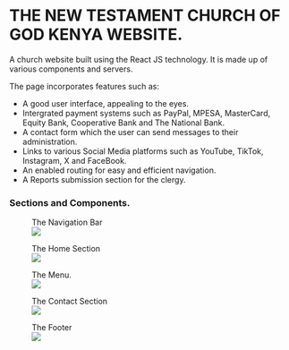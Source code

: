 <h1>THE NEW TESTAMENT CHURCH OF GOD KENYA WEBSITE.</h1>
<p>A church website built using the React JS technology. It is made up of various components and servers.</p>
<p>The page incorporates features such as:</p>
<ul>
  <li>A good user interface, appealing to the eyes.</li>
   <li>Intergrated payment systems such as PayPal, MPESA, MasterCard, Equity Bank, Cooperative Bank and The National Bank.</li>
   <li>A contact form which the user can send messages to their administration.</li>
   <li>Links to various Social Media platforms such as YouTube, TikTok, Instagram, X and FaceBook.</li>
   <li>An enabled routing for easy and efficient navigation.</li>
   <li>A Reports submission section for the clergy.</li>
</ul>

<h3>Sections and Components.</h3>
<figure>
  <figcaption>The Navigation Bar</figcaption>
  <img src='https://github.com/Omillo-Charles/Images/blob/4a2f007ce8a13fe1a75e92e26a8e336686bce724/Screenshot%202025-04-05%20133435.png' />
</figure>

<figure>
  <figcaption>The Home Section</figcaption>
  <img src='https://github.com/Omillo-Charles/Images/blob/4a2f007ce8a13fe1a75e92e26a8e336686bce724/Screenshot%202025-04-05%20133455.png' />
</figure>

<figure>
  <figcaption>The Menu.</figcaption>
  <img src='https://github.com/Omillo-Charles/Images/blob/4a2f007ce8a13fe1a75e92e26a8e336686bce724/Screenshot%202025-04-05%20133518.png' />
</figure>

<figure>
  <figcaption>The Contact Section</figcaption>
  <img src='https://github.com/Omillo-Charles/Images/blob/4a2f007ce8a13fe1a75e92e26a8e336686bce724/Screenshot%202025-04-05%20133602.png' />
</figure>

<figure>
  <figcaption>The Footer</figcaption>
  <img src='https://github.com/Omillo-Charles/Images/blob/4a2f007ce8a13fe1a75e92e26a8e336686bce724/Screenshot%202025-04-05%20133615.png' />
</figure>
